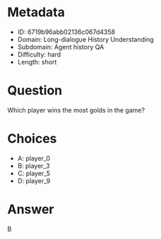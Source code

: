 # Metadata

- ID: 6719b96abb02136c067d4358
- Domain: Long-dialogue History Understanding
- Subdomain: Agent history QA
- Difficulty: hard
- Length: short

# Question

Which player wins the most golds in the game?

# Choices

- A: player_0
- B: player_3
- C: player_5
- D: player_9

# Answer

B
